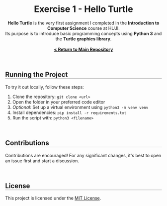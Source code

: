 <div align="center">
  <h1 align="center" style="border-bottom: none"><b>Exercise 1</b> - Hello Turtle</h1>

  <p align="center">
    <b>Hello Turtle</b> is the very first assignment I completed in the <b>Introduction to Computer Science</b> course at HUJI.
    <br>
    Its purpose is to introduce basic programming concepts using <b>Python 3</b> and the <b>Turtle graphics library</b>.
    <br><br>
    <a href="https://github.com/ShayMorad/Intro-To-CS"><strong>« Return to Main Repository</strong></a>
    <br>
  </p>
</div>

<br>

<div align="left">
  <h2 align="left" style="border-bottom: 1px solid gray">Running the Project</h2>

  <p>To try it out locally, follow these steps:</p>
  <ol align="left">
    <li>Clone the repository: <code>git clone &lt;url&gt;</code></li>
    <li>Open the folder in your preferred code editor</li>
    <li><i>Optional:</i> Set up a virtual environment using <code>python3 -m venv venv</code></li>
    <li>Install dependencies: <code>pip install -r requirements.txt</code></li>
    <li>Run the script with: <code>python3 &lt;filename&gt;</code></li>
  </ol>
</div>

<br>

<div align="left">
  <h2 align="left" style="border-bottom: 1px solid gray">Contributions</h2>

  <p align="left">
    Contributions are encouraged! For any significant changes, it's best to open an issue first and start a discussion.
  </p>
</div>

<br>

<div align="left">
  <h2 align="left" style="border-bottom: 1px solid gray">License</h2>

  <p align="left">
    This project is licensed under the <a href="https://choosealicense.com/licenses/mit/">MIT License</a>.
  </p>
</div>

